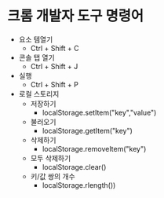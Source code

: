 # 크롬 개발자 도구 명령어

* 요소 템열기
  * Ctrl + Shift + C
* 콘솔 탭 열기
  * Ctrl + Shift + J
* 실행
  * Ctrl + Shift + P
* 로컬 스토리지
  * 저장하기
    * localStorage.setItem("key","value")
  * 불러오기
    * localStorage.getItem("key")
  * 삭제하기
    * localStorage.removeItem("key")
  * 모두 삭제하기
    * localStorage.clear()
  * 키/값 쌍의 개수
    * localStorage.rlength())
